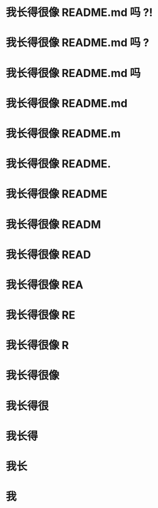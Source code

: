 # 我长得很像 README.md 吗 ?!
# 我长得很像 README.md 吗 ?
# 我长得很像 README.md 吗 
# 我长得很像 README.md 
# 我长得很像 README.m
# 我长得很像 README.
# 我长得很像 README
# 我长得很像 READM
# 我长得很像 READ
# 我长得很像 REA
# 我长得很像 RE
# 我长得很像 R
# 我长得很像
# 我长得很
# 我长得
# 我长
# 我